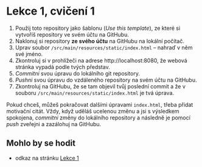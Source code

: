# Lekce 1, cvičení 1

1. Použij toto repository jako šablonu (*Use this template*), ze které si vytvoříš repository ve svém účtu na GitHubu.
1. Naklonuj si repository **ze svého účtu** na GitHubu na lokální počítač.
1. Uprav soubor `/src/main/resources/static/index.html` – nahraď v něm své jméno.
1. Zkontroluj si v prohlížeči na adrese http://localhost:8080, že webová stránka vypadá podle tvých představ.
1. *Commitni* svou úpravu do lokálního git repository.
1. *Pushni* svou úpravu do vzdáleného repository na svém účtu na GitHubu.
1. Zkontroluj na GitHubu, že se tam objevil tvůj poslední commit a že v souboru `/src/main/resources/static/index.html` je tvá úprava.

Pokud chceš, můžeš pokračovat dalšími úpravami `index.html`, třeba přidat motivační citát. Vždy, když uděláš ucelenou změnu a jsi s výsledkem spokojena,
*commitni* změny do lokálního repository a následně je pomocí *push* zveřejni a zazálohuj na GitHubu.

## Mohlo by se hodit

* odkaz na stránku [Lekce 1](https://java.czechitas.cz/2025-podzim/java-2-online/lekce-1.html)
